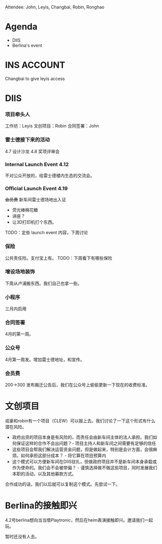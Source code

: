 Attendee: John, Leyis, Changbai, Robin, Ronghao

# Agenda
- DIIS
- Berlina's event

# INS ACCOUNT

Changbai to give leyis access

# DIIS

### 项目牵头人

工作坊：Leyis
文创项目：Robin
合同签署：John

### 雷士德接下来的活动

4.7 设计沙龙
4.8 奖项评审会

### Internal Launch Event 4.12

不对公众开放的，给雷士德楼内生态的交流会。

### Official Launch Event 4.19

~~会员费~~ 新车间雷士德场地出入证
- 荧光棒棉花糖
- 讲座？
- 让3D打印机打个东西。

TODO：定些 launch event 内容，下周讨论

### 保险

公共责任险。支付宝上有。
TODO：下周看下有哪些保险

### 增设场地装饰

下周从卢浦搬东西。我们自己也拿一些。

### 小程序

三月内启用

### 合同签署

4月的第一周。

### 公众号

4月第一周发。增加雷士德地址，和宣传。

### 会员费

200->300
发布搬迁公告后，我们在公众号上偷偷更新一下现在的收费标准。

# 文创项目

戎豪和robin有一个项目（CLEW）可以报上去。我们讨论了一下这个形式有什么潜在风险。
- 政府出资的项目本身是有风险的，而责任会由新车间主体的法人承担。我们如何保证这样的合作不会出问题？- 项目主持人和新车间之间需要有足够的信任
- 这些项目会帮我们解决运营资金问题，但是做起来，特别是会计方面，会很麻烦。如何承担这部分成本？ - 将它算在项目预算内
- 这个模式可以方便新车间在DIIS驻扎，但做政府项目并不是新车间本身承载或作为使命的。我们会不会被带偏？ - 谨慎选择做不做这些项目，同时发展我们本职的活动，以及其他募款方式。

合作成功的话，我们以后就可以复制这个模式。先尝试一下。

# Berlina的接触即兴

4.2号berlina想向当当借Playtronic，然后在heim表演接触即兴。邀请我们一起玩。

暂时还没有人去。

